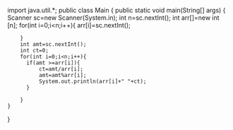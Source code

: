 import java.util.*;
public class Main
{
	public static void main(String[] args) {
		Scanner sc=new Scanner(System.in);
		int n=sc.nextInt();
		int arr[]=new int [n];
		for(int i=0;i<n;i++){
		    arr[i]=sc.nextInt();
		    
		}
		int amt=sc.nextInt();
		int ct=0;
		for(int i=0;i<n;i++){
		  if(amt >=arr[i]){
		      ct=amt/arr[i];
		      amt=amt%arr[i];
		      System.out.println(arr[i]+" "+ct);
		  }  
		  
		}
	}
}
